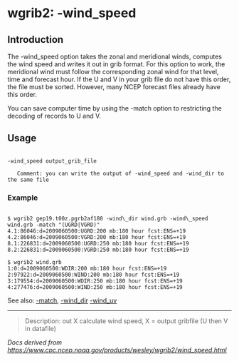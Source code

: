 # wgrib2: -wind_speed

## Introduction

The -wind_speed option takes the zonal and meridional winds,
computes the wind speed and writes it out in grib format. For this option to
work, the meridional wind must follow the corresponding zonal wind for that
level, time and forecast hour. If the U and V in your grib file do not have
this order, the file must be sorted. However, many NCEP forecast files already
have this order.

You can save computer time by using the -match option
to restricting the decoding of records to U and V.

## Usage

```

-wind_speed output_grib_file

   Comment: you can write the output of -wind_speed and -wind_dir to the same file

```

### Example

```

$ wgrib2 gep19.t00z.pgrb2af180 -wind\_dir wind.grb -wind\_speed wind.grb -match "(UGRD|VGRD)"
4.1:86046:d=2009060500:UGRD:200 mb:180 hour fcst:ENS=+19
4.2:86046:d=2009060500:VGRD:200 mb:180 hour fcst:ENS=+19
8.1:226831:d=2009060500:UGRD:250 mb:180 hour fcst:ENS=+19
8.2:226831:d=2009060500:VGRD:250 mb:180 hour fcst:ENS=+19

$ wgrib2 wind.grb
1:0:d=2009060500:WDIR:200 mb:180 hour fcst:ENS=+19
2:97922:d=2009060500:WIND:200 mb:180 hour fcst:ENS=+19
3:179554:d=2009060500:WDIR:250 mb:180 hour fcst:ENS=+19
4:277476:d=2009060500:WIND:250 mb:180 hour fcst:ENS=+19

```

See also: [-match](./match.md),
[-wind_dir](./wind_dir.md)
[-wind_uv](./wind_uv.md)

---

> Description: out X calculate wind speed, X = output gribfile (U then V in datafile)

_Docs derived from <https://www.cpc.ncep.noaa.gov/products/wesley/wgrib2/wind_speed.html>_
